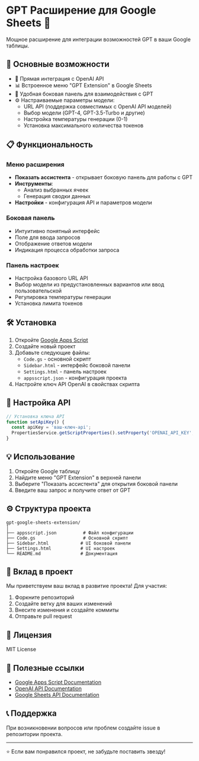 # GPT Расширение для Google Sheets 🚀

Мощное расширение для интеграции возможностей GPT в ваши Google таблицы.

## 🌟 Основные возможности

- 🔄 Прямая интеграция с OpenAI API
- 📊 Встроенное меню "GPT Extension" в Google Sheets
- 💬 Удобная боковая панель для взаимодействия с GPT
- ⚙️ Настраиваемые параметры модели:
  - URL API (поддержка совместимых с OpenAI API моделей)
  - Выбор модели (GPT-4, GPT-3.5-Turbo и другие)
  - Настройка температуры генерации (0-1)
  - Установка максимального количества токенов

## 📋 Функциональность

### Меню расширения
- **Показать ассистента** - открывает боковую панель для работы с GPT
- **Инструменты**:
  - Анализ выбранных ячеек
  - Генерация сводки данных
- **Настройки** - конфигурация API и параметров модели

### Боковая панель
- Интуитивно понятный интерфейс
- Поле для ввода запросов
- Отображение ответов модели
- Индикация процесса обработки запроса

### Панель настроек
- Настройка базового URL API
- Выбор модели из предустановленных вариантов или ввод пользовательской
- Регулировка температуры генерации
- Установка лимита токенов

## 🛠 Установка

1. Откройте [Google Apps Script](https://script.google.com)
2. Создайте новый проект
3. Добавьте следующие файлы:
   - `Code.gs` - основной скрипт
   - `Sidebar.html` - интерфейс боковой панели
   - `Settings.html` - панель настроек
   - `appsscript.json` - конфигурация проекта
4. Настройте ключ API OpenAI в свойствах скрипта

## 🔑 Настройка API

```javascript
// Установка ключа API
function setApiKey() {
  const apiKey = 'ваш-ключ-api';
  PropertiesService.getScriptProperties().setProperty('OPENAI_API_KEY', apiKey);
}
```

## 💡 Использование

1. Откройте Google таблицу
2. Найдите меню "GPT Extension" в верхней панели
3. Выберите "Показать ассистента" для открытия боковой панели
4. Введите ваш запрос и получите ответ от GPT

## ⚙️ Структура проекта

```
gpt-google-sheets-extension/
│
├── appsscript.json          # Файл конфигурации
├── Code.gs                  # Основной скрипт
├── Sidebar.html            # UI боковой панели
├── Settings.html           # UI настроек
└── README.md               # Документация
```

## 🤝 Вклад в проект

Мы приветствуем ваш вклад в развитие проекта! Для участия:

1. Форкните репозиторий
2. Создайте ветку для ваших изменений
3. Внесите изменения и создайте коммиты
4. Отправьте pull request

## 📝 Лицензия

MIT License

## 🔗 Полезные ссылки

- [Google Apps Script Documentation](https://developers.google.com/apps-script)
- [OpenAI API Documentation](https://platform.openai.com/docs/api-reference)
- [Google Sheets API Documentation](https://developers.google.com/sheets/api)

## 📞 Поддержка

При возникновении вопросов или проблем создайте issue в репозитории проекта.

---
⭐️ Если вам понравился проект, не забудьте поставить звезду! 